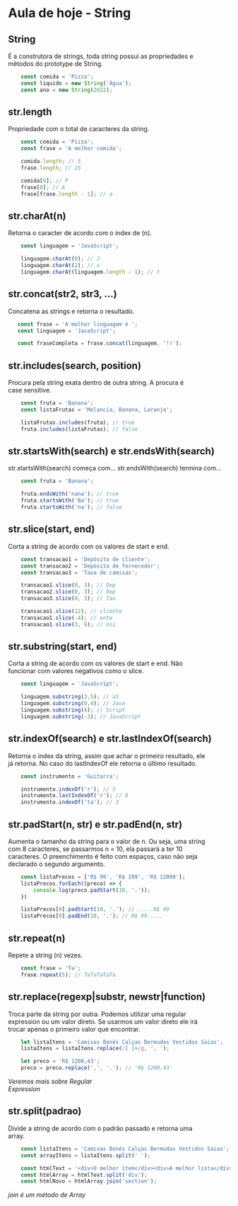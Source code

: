 # Aula de hoje - String

## String

É a construtora de strings, toda string possui as propriedades e <br>
métodos do prototype de String.

```js
    const comida = 'Pizza';
    const liquido = new String('Água');
    const ano = new String(2022);
```

## str.length

Propriedade com o total de caracteres da string.

```js
    const comida = 'Pizza';
    const frase = 'A melhor comida';

    comida.length; // 5
    frase.length; // 15

    comida[0]; // P
    frase[0]; // A
    frase[frase.length - 1]; // a
```

## str.charAt(n)

Retorna o caracter de acordo com o index de (n).

```js
    const linguagem = 'JavaScript';

    linguagem.charAt(0); // J
    linguagem.charAt(2); // v
    linguagem.charAt(linguagem.length - 1); // t
```

## str.concat(str2, str3, ...)

Concatena as strings e retorna o resultado.

```js
   const frase = 'A melhor linguagem é ';
   const linguagem = 'JavaScript';

   const fraseCompleta = frase.concat(linguagem, '!!');
```

## str.includes(search, position)

Procura pela string exata dentro de outra string. A procura é <br>
case sensitive.

```js
    const fruta = 'Banana';
    const listaFrutas = 'Melancia, Banana, Laranja';

    listaFrutas.includes(fruta); // true
    fruta.includes(listaFrutas); // false
```

## str.startsWith(search) e str.endsWith(search)

str.startsWith(search) começa com...
str.endsWith(search) termina com...

```js
    const fruta = 'Banana';

    fruta.endsWith('nana'); // true
    fruta.startsWith('Ba'); // true
    fruta.startsWith('na'); // false
```

## str.slice(start, end)

Corta a string de acordo com os valores de start e end.

```js
    const transacao1 = 'Depósito de cliente';
    const transacao2 = 'Depósito de fornecedor';
    const transacao3 = 'Taxa de camisas';

    transacao1.slice(0, 3); // Dep
    transacao2.slice(0, 3); // Dep
    transacao3.slice(0, 3); // Tax

    transacao1.slice(12); // cliente
    transacao1.slice(-4); // ente
    transacao1.slice(3, 6); // ósi
```

## str.substring(start, end)

Corta a string de acordo com os valores de start e end. Não <br>
funcionar com valores negativos como o slice.

```js
    const linguagem = 'JavaScript';

    linguagem.substring(3,5); // aS
    linguagem.substring(0,4); // Java
    linguagem.substring(4); // Script
    linguagem.substring(-3); // JavaScript
```

## str.indexOf(search) e str.lastIndexOf(search)

Retorna o index da string, assim que achar o primeiro resultado, ele <br>
já retorna. No caso do lastIndexOf ele retorna o último resultado.

```js
    const instrumento = 'Guitarra';

    instrumento.indexOf('r'); // 5
    instrumento.lastIndexOf('r'); // 6
    instrumento.indexOf('ta'); // 3
```

## str.padStart(n, str) e str.padEnd(n, str)

Aumenta o tamanho da string para o valor de n. Ou seja, uma string <br>
com 8 caracteres, se passarmos n = 10, ela passará a ter 10 <br>
caracteres. O preenchimento é feito com espaços, caso não seja <br>
declarado o segundo argumento.

```js
    const listaPrecos = ['R$ 99', 'R$ 199', 'R$ 12000'];
    listaPrecos.forEach((preco) => {
        console.log(preco.padStart(10, '.'));
    })

    listaPrecos[0].padStart(10, '.'); // .....R$ 99
    listaPrecos[0].padEnd(10, '.'); // R$ 99.....
```

## str.repeat(n)

Repete a string (n) vezes.

```js
    const frase = 'Ta';
    frase.repeat(5); // TaTaTaTaTa
```

## str.replace(regexp|substr, newstr|function)

Troca parte da string por outra. Podemos utilizar uma regular <br>
expression ou um valor direto. Se usarmos um valor direto ele irá <br>
trocar apenas o primeiro valor que encontrar.

```js
    let listaItens = 'Camisas Bonés Calças Bermudas Vestidos Saias';
    listaItens = listaItens.replace(/[ ]+/g, ', ');

    let preco = 'R$ 1200,43';
    preco = preco.replace(',', '.'); // 'R$ 1200.43'
```

*Veremos mais sobre Regular* <br>
*Expression*

## str.split(padrao)

Divide a string de acordo com o padrão passado e retorna uma <br>
array.

```js
    const listaItens = 'Camisas Bonés Calças Bermudas Vestidos Saias';
    const arrayItens = listaItens.split(' ');

    const htmlText = '<div>O melhor item</div><div>A melhor lista</div>';
    const htmlArray = htmlText.split('div');
    const htmlNovo = htmlArray.join('section');
```

*join é um método de Array*